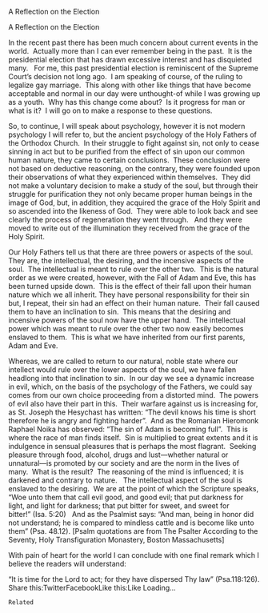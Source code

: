 A Reflection on the Election

		
A Reflection on the Election



In the recent past there has been much concern about current events in the world.  Actually more than I can ever remember being in the past.  It is the presidential election that has drawn excessive interest and has disquieted many.   For me, this past presidential election is reminiscent of the Supreme Court’s decision not long ago.  I am speaking of course, of the ruling to legalize gay marriage.  This along with other like things that have become acceptable and normal in our day were unthought-of while I was growing up as a youth.  Why has this change come about?  Is it progress for man or what is it?  I will go on to make a response to these questions.    



So, to continue, I will speak about psychology, however it is not modern psychology I will refer to, but the ancient psychology of the Holy Fathers of the Orthodox Church.  In their struggle to fight against sin, not only to cease sinning in act but to be purified from the effect of sin upon our common human nature, they came to certain conclusions.  These conclusion were not based on deductive reasoning, on the contrary, they were founded upon their observations of what they experienced within themselves.  They did not make a voluntary decision to make a study of the soul, but through their struggle for purification they not only became proper human beings in the image of God, but, in addition, they acquired the grace of the Holy Spirit and so ascended into the likeness of God.  They were able to look back and see clearly the process of regeneration they went through.   And they were moved to write out of the illumination they received from the grace of the Holy Spirit. 



Our Holy Fathers tell us that there are three powers or aspects of the soul.  They are, the intellectual, the desiring, and the incensive aspects of the soul.  The intellectual is meant to rule over the other two.  This is the natural order as we were created, however, with the Fall of Adam and Eve, this has been turned upside down.  This is the effect of their fall upon their human nature which we all inherit. They have personal responsibility for their sin but, I repeat, their sin had an effect on their human nature.  Their fall caused them to have an inclination to sin.  This means that the desiring and incensive powers of the soul now have the upper hand.  The intellectual power which was meant to rule over the other two now easily becomes enslaved to them.  This is what we have inherited from our first parents, Adam and Eve.



Whereas, we are called to return to our natural, noble state where our intellect would rule over the lower aspects of the soul, we have fallen headlong into that inclination to sin.  In our day we see a dynamic increase in evil, which, on the basis of the psychology of the Fathers, we could say comes from our own choice proceeding from a distorted mind.  The powers of evil also have their part in this.  Their warfare against us is increasing for, as St. Joseph the Hesychast has written: “The devil knows his time is short therefore he is angry and fighting harder”.  And as the Romanian Hieromonk Raphael Noika has observed: “The sin of Adam is becoming full”.  This is where the race of man finds itself.  Sin is multiplied to great extents and it is indulgence in sensual pleasures that is perhaps the most flagrant.  Seeking pleasure through food, alcohol, drugs and lust—whether natural or unnatural—is promoted by our society and are the norm in the lives of many.  What is the result?  The reasoning of the mind is influenced; it is darkened and contrary to nature.   The intellectual aspect of the soul is enslaved to the desiring.  We are at the point of which the Scripture speaks, “Woe unto them that call evil good, and good evil; that put darkness for light, and light for darkness; that put bitter for sweet, and sweet for bitter!” (Isa. 5:20)   And as the Psalmist says: “And man, being in honor did not understand; he is compared to mindless cattle and is become like unto them” (Psa. 48.12). [Psalm quotations are from The Psalter According to the Seventy, Holy Transfiguration Monastery, Boston Massachusetts]



With pain of heart for the world I can conclude with one final remark which I believe the readers will understand:



“It is time for the Lord to act; for they have dispersed Thy law” (Psa.118:126).
Share this:TwitterFacebookLike this:Like Loading...

	Related
			